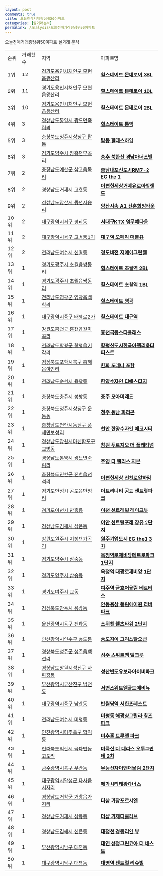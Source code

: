 ```yaml
---
layout: post
comments: true
title: 오늘전매거래량상위50아파트
categories: [실거래분석]
permalink: /analysis/오늘전매거래량상위50아파트
---
```


오늘전매거래량상위50아파트 실거래 분석

<table>
  <tr>
    <td>순위</td>
    <td>거래횟수</td>
    <td>지역</td>
    <td>아파트명</td>
  </tr>

  <tr>
    <td>1위</td>
    <td>12</td>
    <td><a href="/apt/경기도용인시처인구모현읍왕산리">경기도용인시처인구 모현읍왕산리</a></td>
    <td colspan="4" style="font-weight: bold;"><a href="/apt/경기도용인시처인구모현읍왕산리힐스테이트몬테로이3BL">힐스테이트 몬테로이 3BL</a></td>
  </tr>

  <tr>
    <td>2위</td>
    <td>11</td>
    <td><a href="/apt/경기도용인시처인구모현읍왕산리">경기도용인시처인구 모현읍왕산리</a></td>
    <td colspan="4" style="font-weight: bold;"><a href="/apt/경기도용인시처인구모현읍왕산리힐스테이트몬테로이1BL">힐스테이트 몬테로이 1BL</a></td>
  </tr>

  <tr>
    <td>3위</td>
    <td>10</td>
    <td><a href="/apt/경기도용인시처인구모현읍왕산리">경기도용인시처인구 모현읍왕산리</a></td>
    <td colspan="4" style="font-weight: bold;"><a href="/apt/경기도용인시처인구모현읍왕산리힐스테이트몬테로이2BL">힐스테이트 몬테로이 2BL</a></td>
  </tr>

  <tr>
    <td>4위</td>
    <td>3</td>
    <td><a href="/apt/경상남도통영시광도면죽림리">경상남도통영시 광도면죽림리</a></td>
    <td colspan="4" style="font-weight: bold;"><a href="/apt/경상남도통영시광도면죽림리힐스테이트통영">힐스테이트 통영</a></td>
  </tr>

  <tr>
    <td>5위</td>
    <td>3</td>
    <td><a href="/apt/충청북도청주시상당구탑동">충청북도청주시상당구 탑동</a></td>
    <td colspan="4" style="font-weight: bold;"><a href="/apt/충청북도청주시상당구탑동탑동힐데스하임">탑동 힐데스하임</a></td>
  </tr>

  <tr>
    <td>6위</td>
    <td>3</td>
    <td><a href="/apt/경기도양주시장흥면부곡리">경기도양주시 장흥면부곡리</a></td>
    <td colspan="4" style="font-weight: bold;"><a href="/apt/경기도양주시장흥면부곡리송추북한산경남아너스빌">송추 북한산 경남아너스빌</a></td>
  </tr>

  <tr>
    <td>7위</td>
    <td>2</td>
    <td><a href="/apt/충청남도예산군삽교읍목리">충청남도예산군 삽교읍목리</a></td>
    <td colspan="4" style="font-weight: bold;"><a href="/apt/충청남도예산군삽교읍목리충남내포신도시RM7-2EGthe1">충남내포신도시RM7-2 EG the 1</a></td>
  </tr>

  <tr>
    <td>8위</td>
    <td>2</td>
    <td><a href="/apt/경상남도거제시고현동">경상남도거제시 고현동</a></td>
    <td colspan="4" style="font-weight: bold;"><a href="/apt/경상남도거제시고현동이편한세상거제유로아일랜드">이편한세상거제유로아일랜드</a></td>
  </tr>

  <tr>
    <td>9위</td>
    <td>2</td>
    <td><a href="/apt/경상남도양산시동면사송리">경상남도양산시 동면사송리</a></td>
    <td colspan="4" style="font-weight: bold;"><a href="/apt/경상남도양산시동면사송리양산사송A1신혼희망타운">양산사송 A1 신혼희망타운</a></td>
  </tr>

  <tr>
    <td>10위</td>
    <td>2</td>
    <td><a href="/apt/대구광역시서구평리동">대구광역시서구 평리동</a></td>
    <td colspan="4" style="font-weight: bold;"><a href="/apt/대구광역시서구평리동서대구KTX영무예다음">서대구KTX 영무예다음</a></td>
  </tr>

  <tr>
    <td>11위</td>
    <td>2</td>
    <td><a href="/apt/대구광역시북구고성동1가">대구광역시북구 고성동1가</a></td>
    <td colspan="4" style="font-weight: bold;"><a href="/apt/대구광역시북구고성동1가대구역오페라더블유">대구역 오페라 더블유</a></td>
  </tr>

  <tr>
    <td>12위</td>
    <td>2</td>
    <td><a href="/apt/전라남도여수시신월동">전라남도여수시 신월동</a></td>
    <td colspan="4" style="font-weight: bold;"><a href="/apt/전라남도여수시신월동경도비전지에이그린웰">경도비전 지에이그린웰</a></td>
  </tr>

  <tr>
    <td>13위</td>
    <td>1</td>
    <td><a href="/apt/경기도광주시초월읍쌍동리">경기도광주시 초월읍쌍동리</a></td>
    <td colspan="4" style="font-weight: bold;"><a href="/apt/경기도광주시초월읍쌍동리힐스테이트초월역2BL">힐스테이트 초월역 2BL</a></td>
  </tr>

  <tr>
    <td>14위</td>
    <td>1</td>
    <td><a href="/apt/경기도광주시초월읍쌍동리">경기도광주시 초월읍쌍동리</a></td>
    <td colspan="4" style="font-weight: bold;"><a href="/apt/경기도광주시초월읍쌍동리힐스테이트초월역1BL">힐스테이트 초월역 1BL</a></td>
  </tr>

  <tr>
    <td>15위</td>
    <td>1</td>
    <td><a href="/apt/전라남도영광군영광읍백학리">전라남도영광군 영광읍백학리</a></td>
    <td colspan="4" style="font-weight: bold;"><a href="/apt/전라남도영광군영광읍백학리힐스테이트영광">힐스테이트 영광</a></td>
  </tr>

  <tr>
    <td>16위</td>
    <td>1</td>
    <td><a href="/apt/대구광역시중구태평로2가">대구광역시중구 태평로2가</a></td>
    <td colspan="4" style="font-weight: bold;"><a href="/apt/대구광역시중구태평로2가힐스테이트대구역">힐스테이트 대구역</a></td>
  </tr>

  <tr>
    <td>17위</td>
    <td>1</td>
    <td><a href="/apt/강원도홍천군홍천읍갈마곡리">강원도홍천군 홍천읍갈마곡리</a></td>
    <td colspan="4" style="font-weight: bold;"><a href="/apt/강원도홍천군홍천읍갈마곡리홍천극동스타클래스">홍천극동스타클래스</a></td>
  </tr>

  <tr>
    <td>18위</td>
    <td>1</td>
    <td><a href="/apt/전라남도함평군함평읍기각리">전라남도함평군 함평읍기각리</a></td>
    <td colspan="4" style="font-weight: bold;"><a href="/apt/전라남도함평군함평읍기각리함평신도시한국아델리움더퍼스트">함평신도시한국아델리움더퍼스트</a></td>
  </tr>

  <tr>
    <td>19위</td>
    <td>1</td>
    <td><a href="/apt/경상북도포항시북구흥해읍이인리">경상북도포항시북구 흥해읍이인리</a></td>
    <td colspan="4" style="font-weight: bold;"><a href="/apt/경상북도포항시북구흥해읍이인리한화포레나포항">한화 포레나 포항</a></td>
  </tr>

  <tr>
    <td>20위</td>
    <td>1</td>
    <td><a href="/apt/전라남도순천시용당동">전라남도순천시 용당동</a></td>
    <td colspan="4" style="font-weight: bold;"><a href="/apt/전라남도순천시용당동한양수자인디에스티지">한양수자인 디에스티지</a></td>
  </tr>

  <tr>
    <td>21위</td>
    <td>1</td>
    <td><a href="/apt/충청북도충주시봉방동">충청북도충주시 봉방동</a></td>
    <td colspan="4" style="font-weight: bold;"><a href="/apt/충청북도충주시봉방동충주모아미래도">충주 모아미래도</a></td>
  </tr>

  <tr>
    <td>22위</td>
    <td>1</td>
    <td><a href="/apt/충청북도청주시상당구운동동">충청북도청주시상당구 운동동</a></td>
    <td colspan="4" style="font-weight: bold;"><a href="/apt/충청북도청주시상당구운동동청주동남파라곤">청주 동남 파라곤</a></td>
  </tr>

  <tr>
    <td>23위</td>
    <td>1</td>
    <td><a href="/apt/충청남도천안시동남구풍세면보성리">충청남도천안시동남구 풍세면보성리</a></td>
    <td colspan="4" style="font-weight: bold;"><a href="/apt/충청남도천안시동남구풍세면보성리천안한양수자인에코시티">천안 한양수자인 에코시티</a></td>
  </tr>

  <tr>
    <td>24위</td>
    <td>1</td>
    <td><a href="/apt/경상남도창원시마산합포구교방동">경상남도창원시마산합포구 교방동</a></td>
    <td colspan="4" style="font-weight: bold;"><a href="/apt/경상남도창원시마산합포구교방동창원푸르지오더플래티넘">창원 푸르지오 더 플래티넘</a></td>
  </tr>

  <tr>
    <td>25위</td>
    <td>1</td>
    <td><a href="/apt/경상남도통영시광도면죽림리">경상남도통영시 광도면죽림리</a></td>
    <td colspan="4" style="font-weight: bold;"><a href="/apt/경상남도통영시광도면죽림리주영더팰리스지븐">주영 더 팰리스 지븐</a></td>
  </tr>

  <tr>
    <td>26위</td>
    <td>1</td>
    <td><a href="/apt/충청북도진천군진천읍성석리">충청북도진천군 진천읍성석리</a></td>
    <td colspan="4" style="font-weight: bold;"><a href="/apt/충청북도진천군진천읍성석리이편한세상진천로얄하임">이편한세상 진천로얄하임</a></td>
  </tr>

  <tr>
    <td>27위</td>
    <td>1</td>
    <td><a href="/apt/경기도안성시공도읍만정리">경기도안성시 공도읍만정리</a></td>
    <td colspan="4" style="font-weight: bold;"><a href="/apt/경기도안성시공도읍만정리이트리니티공도센트럴파크">이트리니티 공도 센트럴파크</a></td>
  </tr>

  <tr>
    <td>28위</td>
    <td>1</td>
    <td><a href="/apt/경기도이천시안흥동">경기도이천시 안흥동</a></td>
    <td colspan="4" style="font-weight: bold;"><a href="/apt/경기도이천시안흥동이천센트레빌레이크뷰">이천 센트레빌 레이크뷰</a></td>
  </tr>

  <tr>
    <td>29위</td>
    <td>1</td>
    <td><a href="/apt/경상남도김해시삼문동">경상남도김해시 삼문동</a></td>
    <td colspan="4" style="font-weight: bold;"><a href="/apt/경상남도김해시삼문동이안센트럴포레장유2단지">이안 센트럴포레 장유 2단지</a></td>
  </tr>

  <tr>
    <td>30위</td>
    <td>1</td>
    <td><a href="/apt/강원도원주시지정면가곡리">강원도원주시 지정면가곡리</a></td>
    <td colspan="4" style="font-weight: bold;"><a href="/apt/강원도원주시지정면가곡리원주기업도시EGthe13차">원주기업도시 EG the1 3차</a></td>
  </tr>

  <tr>
    <td>31위</td>
    <td>1</td>
    <td><a href="/apt/경기도양주시삼숭동">경기도양주시 삼숭동</a></td>
    <td colspan="4" style="font-weight: bold;"><a href="/apt/경기도양주시삼숭동옥정역로제비앙메트로파크1단지">옥정역로제비앙메트로파크1단지</a></td>
  </tr>

  <tr>
    <td>32위</td>
    <td>1</td>
    <td><a href="/apt/경기도양주시삼숭동">경기도양주시 삼숭동</a></td>
    <td colspan="4" style="font-weight: bold;"><a href="/apt/경기도양주시삼숭동옥정역대광로제비앙1단지">옥정역 대광로제비앙 1단지</a></td>
  </tr>

  <tr>
    <td>33위</td>
    <td>1</td>
    <td><a href="/apt/경기도여주시교동">경기도여주시 교동</a></td>
    <td colspan="4" style="font-weight: bold;"><a href="/apt/경기도여주시교동여주역금호어울림베르티스">여주역 금호어울림 베르티스</a></td>
  </tr>

  <tr>
    <td>34위</td>
    <td>1</td>
    <td><a href="/apt/경상북도안동시용상동">경상북도안동시 용상동</a></td>
    <td colspan="4" style="font-weight: bold;"><a href="/apt/경상북도안동시용상동안동용상풍림아이원리버파크">안동용상 풍림아이원 리버파크</a></td>
  </tr>

  <tr>
    <td>35위</td>
    <td>1</td>
    <td><a href="/apt/울산광역시동구전하동">울산광역시동구 전하동</a></td>
    <td colspan="4" style="font-weight: bold;"><a href="/apt/울산광역시동구전하동스위첸웰츠타워2단지">스위첸 웰츠타워 2단지</a></td>
  </tr>

  <tr>
    <td>36위</td>
    <td>1</td>
    <td><a href="/apt/인천광역시연수구송도동">인천광역시연수구 송도동</a></td>
    <td colspan="4" style="font-weight: bold;"><a href="/apt/인천광역시연수구송도동송도자이크리스탈오션">송도자이 크리스탈오션</a></td>
  </tr>

  <tr>
    <td>37위</td>
    <td>1</td>
    <td><a href="/apt/경상북도성주군성주읍백전리">경상북도성주군 성주읍백전리</a></td>
    <td colspan="4" style="font-weight: bold;"><a href="/apt/경상북도성주군성주읍백전리성주스위트엠엘크루">성주 스위트엠 엘크루</a></td>
  </tr>

  <tr>
    <td>38위</td>
    <td>1</td>
    <td><a href="/apt/경상남도창원시성산구사파정동">경상남도창원시성산구 사파정동</a></td>
    <td colspan="4" style="font-weight: bold;"><a href="/apt/경상남도창원시성산구사파정동성산반도유보라아이비파크">성산반도유보라아이비파크</a></td>
  </tr>

  <tr>
    <td>39위</td>
    <td>1</td>
    <td><a href="/apt/부산광역시부산진구범천동">부산광역시부산진구 범천동</a></td>
    <td colspan="4" style="font-weight: bold;"><a href="/apt/부산광역시부산진구범천동서면스위트엠골드에비뉴">서면스위트엠골드에비뉴</a></td>
  </tr>

  <tr>
    <td>40위</td>
    <td>1</td>
    <td><a href="/apt/대구광역시중구남산동">대구광역시중구 남산동</a></td>
    <td colspan="4" style="font-weight: bold;"><a href="/apt/대구광역시중구남산동반월당역서한포레스트">반월당역 서한포레스트</a></td>
  </tr>

  <tr>
    <td>41위</td>
    <td>1</td>
    <td><a href="/apt/전라남도여수시미평동">전라남도여수시 미평동</a></td>
    <td colspan="4" style="font-weight: bold;"><a href="/apt/전라남도여수시미평동미평동해광샹그릴라힐즈파크">미평동 해광샹그릴라 힐즈파크</a></td>
  </tr>

  <tr>
    <td>42위</td>
    <td>1</td>
    <td><a href="/apt/인천광역시미추홀구학익동">인천광역시미추홀구 학익동</a></td>
    <td colspan="4" style="font-weight: bold;"><a href="/apt/인천광역시미추홀구학익동미추홀트루엘파크">미추홀 트루엘 파크</a></td>
  </tr>

  <tr>
    <td>43위</td>
    <td>1</td>
    <td><a href="/apt/전라북도익산시금마면동고도리">전라북도익산시 금마면동고도리</a></td>
    <td colspan="4" style="font-weight: bold;"><a href="/apt/전라북도익산시금마면동고도리미륵산더테라스오투그란데2차">미륵산 더 테라스 오투그란데 2차</a></td>
  </tr>

  <tr>
    <td>44위</td>
    <td>1</td>
    <td><a href="/apt/광주광역시북구우산동">광주광역시북구 우산동</a></td>
    <td colspan="4" style="font-weight: bold;"><a href="/apt/광주광역시북구우산동무등산자이앤어울림2단지">무등산자이앤어울림 2단지</a></td>
  </tr>

  <tr>
    <td>45위</td>
    <td>1</td>
    <td><a href="/apt/대구광역시달성군다사읍서재리">대구광역시달성군 다사읍서재리</a></td>
    <td colspan="4" style="font-weight: bold;"><a href="/apt/대구광역시달성군다사읍서재리메가시티태왕아너스">메가시티태왕아너스</a></td>
  </tr>

  <tr>
    <td>46위</td>
    <td>1</td>
    <td><a href="/apt/경상남도거창군거창읍가지리">경상남도거창군 거창읍가지리</a></td>
    <td colspan="4" style="font-weight: bold;"><a href="/apt/경상남도거창군거창읍가지리더샵거창포르시엘">더샵 거창포르시엘</a></td>
  </tr>

  <tr>
    <td>47위</td>
    <td>1</td>
    <td><a href="/apt/경상남도거제시상동동">경상남도거제시 상동동</a></td>
    <td colspan="4" style="font-weight: bold;"><a href="/apt/경상남도거제시상동동더샵거제디클리브">더샵 거제디클리브</a></td>
  </tr>

  <tr>
    <td>48위</td>
    <td>1</td>
    <td><a href="/apt/경상남도김해시신문동">경상남도김해시 신문동</a></td>
    <td colspan="4" style="font-weight: bold;"><a href="/apt/경상남도김해시신문동대청천경동리인뷰">대청천 경동리인 뷰</a></td>
  </tr>

  <tr>
    <td>49위</td>
    <td>1</td>
    <td><a href="/apt/부산광역시남구대연동">부산광역시남구 대연동</a></td>
    <td colspan="4" style="font-weight: bold;"><a href="/apt/부산광역시남구대연동대연삼정그린코아더베스트">대연 삼정그린코아 더 베스트</a></td>
  </tr>

  <tr>
    <td>50위</td>
    <td>1</td>
    <td><a href="/apt/대구광역시남구대명동">대구광역시남구 대명동</a></td>
    <td colspan="4" style="font-weight: bold;"><a href="/apt/대구광역시남구대명동대명역센트럴리슈빌">대명역 센트럴 리슈빌</a></td>
  </tr>

</table>
